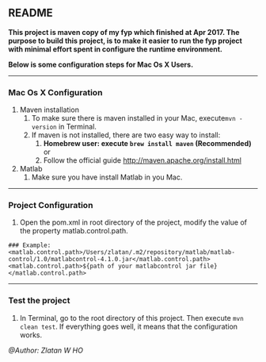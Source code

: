 ## README

**This project is maven copy of my fyp which finished at Apr 2017. The purpose to build this project, is to make it easier to run the fyp project with minimal effort spent in configure the runtime environment.**

**Below is some configuration steps for Mac Os X Users.**

***

### Mac Os X Configuration

1. Maven installation
   1. To make sure there is maven installed in your Mac, execute```mvn -version``` in Terminal. 
   2. If maven is not installed, there are two easy way to install:
      1. **Homebrew user: execute ```brew install maven``` (Recommended)** or 
      2. Follow the official guide http://maven.apache.org/install.html
2. Matlab
   1. Make sure you have install Matlab in you Mac.


***

### Project Configuration

1. Open the pom.xml in root directory of the project, modify the value of the property matlab.control.path.
```
### Example: <matlab.control.path>/Users/zlatan/.m2/repository/matlab/matlab-control/1.0/matlabcontrol-4.1.0.jar</matlab.control.path>
<matlab.control.path>${path of your matlabcontrol jar file}</matlab.control.path>
```

***

### Test the project

1. In Terminal, go to the root directory of this project. Then execute ```mvn clean test```. If everything goes well, it means that the configuration works.

*@Author: Zlatan W HO*